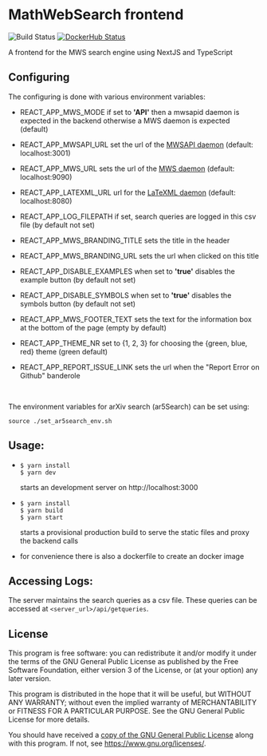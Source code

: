 
# MathWebSearch frontend

![Build Status](https://github.com/MathWebSearch/frontend/workflows/CI/badge.svg)
[![DockerHub Status](https://img.shields.io/docker/automated/mathwebsearch/frontend.svg)](https://hub.docker.com/r/mathwebsearch/frontend/)

A frontend for the MWS search engine using NextJS and TypeScript

## Configuring
The configuring is done with various environment variables:
  - REACT_APP_MWS_MODE if set to **'API'** then a mwsapid daemon is expected in the backend otherwise a MWS daemon is expected (default)
  - REACT_APP_MWSAPI_URL set the url of the [MWSAPI daemon](https://github.com/MathWebSearch/mwsapi) (default: localhost:3001)
  - REACT_APP_MWS_URL sets the url of the [MWS daemon](https://github.com/MathWebSearch/mws) (default: localhost:9090)
  - REACT_APP_LATEXML_URL url for the [LaTeXML daemon](https://github.com/MathWebSearch/latexml-mws-docker) (default: localhost:8080)
  - REACT_APP_LOG_FILEPATH if set, search queries are logged in this csv file (by default not set)

  - REACT_APP_MWS_BRANDING_TITLE sets the title in the header
  - REACT_APP_MWS_BRANDING_URL sets the url when clicked on this title
  - REACT_APP_DISABLE_EXAMPLES when set to **'true'** disables the example button (by default not set)
  - REACT_APP_DISABLE_SYMBOLS when set to **'true'** disables the symbols button (by default not set)
  - REACT_APP_MWS_FOOTER_TEXT sets the text for the information box at the bottom of the page (empty by default) 
  - REACT_APP_THEME_NR set to {1, 2, 3} for choosing the {green, blue, red} theme (green default)
  - REACT_APP_REPORT_ISSUE_LINK sets the url when the "Report Error on Github" banderole

<br/>

The environment variables for arXiv search (ar5Search) can be set using:

```
source ./set_ar5search_env.sh
```

## Usage:
  -
      ```
      $ yarn install
      $ yarn dev
      ```
      starts an development server on http://localhost:3000

   -
      ```
      $ yarn install
      $ yarn build
      $ yarn start
      ```
      starts a provisional production build  to serve the static files and proxy the backend calls

   - for convenience there is also a dockerfile to create an docker image


## Accessing Logs:
The server maintains the search queries as a csv file. These queries can be accessed at `<server_url>/api/getqueries`.

## License

This program is free software: you can redistribute it and/or modify
it under the terms of the GNU General Public License as published by
the Free Software Foundation, either version 3 of the License, or
(at your option) any later version.

This program is distributed in the hope that it will be useful,
but WITHOUT ANY WARRANTY; without even the implied warranty of
MERCHANTABILITY or FITNESS FOR A PARTICULAR PURPOSE.  See the
GNU General Public License for more details.

You should have received a [copy of the GNU General Public License](LICENSE)
along with this program.  If not, see <https://www.gnu.org/licenses/>.
